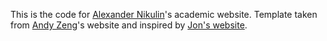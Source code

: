 This is the code for [Alexander Nikulin](https://howuhh.github.io/)'s academic website. 
Template taken from [Andy Zeng](https://andyzeng.github.io/)'s website and inspired by [Jon's website](https://jonbarron.info/).
